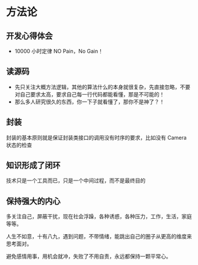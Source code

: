 # 方法论


## 开发心得体会
- 10000 小时定律 NO Pain，No Gain！

## 读源码
- 先只关注大概方法逻辑，其他的算法什么的本身就很复杂，先直接忽略，不要对自己要求太高，要求自己每一行代码都能看懂，那是不可能的！
- 那么多人研究很久的东西，你一下子就看懂了，那你不是神了？！

## 封装
封装的基本原则就是保证封装类接口的调用没有时序的要求，比如没有 Camera 状态的检查


## 知识形成了闭环


技术只是一个工具而已，只是一个中间过程，而不是最终目的

## 保持强大的内心
多关注自己，屏蔽干扰，现在社会浮躁，各种诱惑，各种压力，工作，生活，家庭等等。

人生不如意，十有八九，遇到问题，不带情绪，能跳出自己的圈子从更高的维度来思考面对。

避免感情用事，用机会就冲，失败了不用自责，永远都保持一颗平常心。